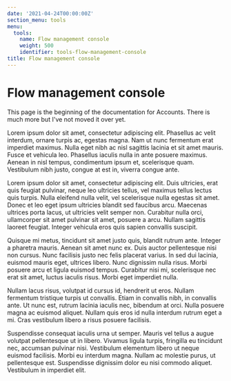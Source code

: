 ```yaml
---
date: '2021-04-24T00:00:00Z'
section_menu: tools
menu:
  tools:
    name: Flow management console
    weight: 500
    identifier: tools-flow-management-console
title: Flow management console
---
```


# Flow management console

This page is the beginning of the documentation for Accounts. There is much more but I've not moved it over yet.

Lorem ipsum dolor sit amet, consectetur adipiscing elit. Phasellus ac velit interdum, ornare turpis ac, egestas magna. Nam ut nunc fermentum erat imperdiet maximus. Nulla eget nibh ac nisl sagittis lacinia et sit amet mauris. Fusce et vehicula leo. Phasellus iaculis nulla in ante posuere maximus. Aenean in nisl tempus, condimentum ipsum et, scelerisque quam. Vestibulum nibh justo, congue at est in, viverra congue ante.

Lorem ipsum dolor sit amet, consectetur adipiscing elit. Duis ultricies, erat quis feugiat pulvinar, neque leo ultricies tellus, vel maximus tellus lectus quis turpis. Nulla eleifend nulla velit, vel scelerisque nulla egestas sit amet. Donec et leo eget ipsum ultricies blandit sed faucibus arcu. Maecenas ultrices porta lacus, ut ultricies velit semper non. Curabitur nulla orci, ullamcorper sit amet pulvinar sit amet, posuere a arcu. Nullam sagittis laoreet feugiat. Integer vehicula eros quis sapien convallis suscipit.

Quisque mi metus, tincidunt sit amet justo quis, blandit rutrum ante. Integer a pharetra mauris. Aenean sit amet nunc ex. Duis auctor pellentesque nisi non cursus. Nunc facilisis justo nec felis placerat varius. In sed dui lacinia, euismod mauris eget, ultrices libero. Nunc dignissim nulla risus. Morbi posuere arcu et ligula euismod tempus. Curabitur nisi mi, scelerisque nec erat sit amet, luctus iaculis risus. Morbi eget imperdiet nulla.

Nullam lacus risus, volutpat id cursus id, hendrerit ut eros. Nullam fermentum tristique turpis ut convallis. Etiam in convallis nibh, in convallis ante. Ut nunc est, rutrum lacinia iaculis nec, bibendum at orci. Nulla posuere magna ac euismod aliquet. Nullam quis eros id nulla interdum rutrum eget a mi. Cras vestibulum libero a risus posuere facilisis.

Suspendisse consequat iaculis urna ut semper. Mauris vel tellus a augue volutpat pellentesque ut in libero. Vivamus ligula turpis, fringilla eu tincidunt nec, accumsan pulvinar nisi. Vestibulum elementum libero ut neque euismod facilisis. Morbi eu interdum magna. Nullam ac molestie purus, ut pellentesque est. Suspendisse dignissim dolor eu nisi commodo aliquet. Vestibulum in imperdiet elit.
